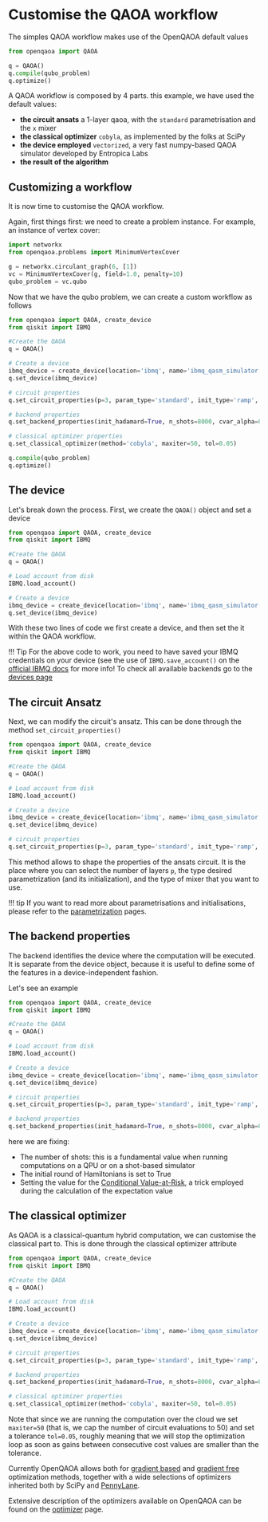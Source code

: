 # Customise the QAOA workflow

The simples QAOA workflow makes use of the OpenQAOA default values


```Python
from openqaoa import QAOA  

q = QAOA()
q.compile(qubo_problem)
q.optimize()
```

A QAOA workflow is composed by 4 parts. this example, we have used the default values:

* **the circuit ansats** a 1-layer qaoa, with the `standard` parametrisation and the `x` mixer
* **the classical optimizer** `cobyla`, as implemented by the folks at SciPy
* **the device employed** `vectorized`, a very fast numpy-based QAOA simulator developed by Entropica Labs
* **the result of the algorithm**

## Customizing a workflow

It is now time to customise the QAOA workflow.

Again, first things first: we need to create a problem instance. For example, an instance of vertex cover:

```Python
import networkx
from openqaoa.problems import MinimumVertexCover

g = networkx.circulant_graph(6, [1])
vc = MinimumVertexCover(g, field=1.0, penalty=10)
qubo_problem = vc.qubo
```

Now that we have the qubo problem, we can create a custom workflow as follows

```Python
from openqaoa import QAOA, create_device
from qiskit import IBMQ

#Create the QAOA
q = QAOA()

# Create a device
ibmq_device = create_device(location='ibmq', name='ibmq_qasm_simulator')
q.set_device(ibmq_device)

# circuit properties
q.set_circuit_properties(p=3, param_type='standard', init_type='ramp', mixer_hamiltonian='xy')

# backend properties
q.set_backend_properties(init_hadamard=True, n_shots=8000, cvar_alpha=0.85)

# classical optimizer properties
q.set_classical_optimizer(method='cobyla', maxiter=50, tol=0.05)

q.compile(qubo_problem)
q.optimize()
```

## The device

Let's break down the process. First, we create the `QAOA()` object and set a device

```Python hl_lines="11 12"
from openqaoa import QAOA, create_device  
from qiskit import IBMQ

#Create the QAOA
q = QAOA()

# Load account from disk
IBMQ.load_account() 

# Create a device
ibmq_device = create_device(location='ibmq', name='ibmq_qasm_simulator')
q.set_device(ibmq_device)
```

With these two lines of code we first create a device, and then set the it within the QAOA workflow.

!!! Tip 
    For the above code to work, you need to have saved your IBMQ credentials on your device (see the use of `IBMQ.save_account()` on the [official IBMQ docs](https://quantum-computing.ibm.com/lab/docs/iql/manage/account/ibmq) for more info!  To check all available backends go to the [devices page](/devices/device.md)


## The circuit Ansatz

Next, we can modify the circuit's ansatz. This can be done through the method `set_circuit_properties()`

```Python hl_lines="15 16"
from openqaoa import QAOA, create_device  
from qiskit import IBMQ

#Create the QAOA
q = QAOA()

# Load account from disk
IBMQ.load_account() 

# Create a device
ibmq_device = create_device(location='ibmq', name='ibmq_qasm_simulator')
q.set_device(ibmq_device)

# circuit properties
q.set_circuit_properties(p=3, param_type='standard', init_type='ramp', mixer_hamiltonian='xy')
```

This method allows to shape the properties of the ansats circuit. It is the place where you can select the number of layers `p`, the type desired parametrization (and its initialization), and the type of mixer that you want to use. 

!!! tip
    If you want to read more about parametrisations and initialisations, please refer to the [parametrization](/docs/parametrization/parametrization.md) pages.

## The backend properties

The backend identifies the device where the computation will be executed. It is separate from the device object, because it is useful to define some of the features in a device-independent fashion.

Let's see an example

```Python hl_lines="18"
from openqaoa import QAOA, create_device  
from qiskit import IBMQ

#Create the QAOA
q = QAOA()

# Load account from disk
IBMQ.load_account() 

# Create a device
ibmq_device = create_device(location='ibmq', name='ibmq_qasm_simulator')
q.set_device(ibmq_device)

# circuit properties
q.set_circuit_properties(p=3, param_type='standard', init_type='ramp', mixer_hamiltonian='xy')

# backend properties
q.set_backend_properties(init_hadamard=True, n_shots=8000, cvar_alpha=0.85)
```

here we are fixing:
- The number of shots: this is a fundamental value when running computations on a QPU or on a shot-based simulator
- The initial round of Hamiltonians is set to True
- Setting the value for the [Conditional Value-at-Risk](https://research.ibm.com/publications/improving-variational-quantum-optimization-using-cvar), a trick employed during the calculation of the expectation value

## The classical optimizer

As QAOA is a classical-quantum hybrid computation, we can customise the classical part to. This is done through the classical optimizer attribute

```Python hl_lines="21"
from openqaoa import QAOA, create_device  
from qiskit import IBMQ

#Create the QAOA
q = QAOA()

# Load account from disk
IBMQ.load_account() 

# Create a device
ibmq_device = create_device(location='ibmq', name='ibmq_qasm_simulator')
q.set_device(ibmq_device)

# circuit properties
q.set_circuit_properties(p=3, param_type='standard', init_type='ramp', mixer_hamiltonian='xy')

# backend properties
q.set_backend_properties(init_hadamard=True, n_shots=8000, cvar_alpha=0.85)

# classical optimizer properties
q.set_classical_optimizer(method='cobyla', maxiter=50, tol=0.05)
```

Note that since we are running the computation over the cloud we set `maxiter=50` (that is, we cap the number of circuit evaluations to 50) and set a tolerance `tol=0.05`, roughly meaning that we will stop the optimization loop as soon as gains between consecutive cost values are smaller than the tolerance.

Currently OpenQAOA allows both for [gradient based](/docs/optimizers/gradient-based-optimizers.md) and [gradient free](/docs/optimizers/gradient-free-optimizers.md) optimization methods, together with a wide selections of optimizers inherited both by SciPy and [PennyLane](/docs/optimizers/pennylane-optimizers.md).

Extensive description of the optimizers available on OpenQAOA can be found on the [optimizer](/docs/optimizers/optimizers.md) page. 